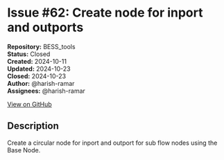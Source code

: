 # Issue #62: Create node for inport and outports

**Repository:** BESS_tools  
**Status:** Closed  
**Created:** 2024-10-11  
**Updated:** 2024-10-23  
**Closed:** 2024-10-23  
**Author:** @harish-ramar  
**Assignees:** @harish-ramar  

[View on GitHub](https://github.com/Simtestlab/BESS_tools/issues/62)

## Description

Create a circular node for inport and outport for sub flow nodes using the Base Node.